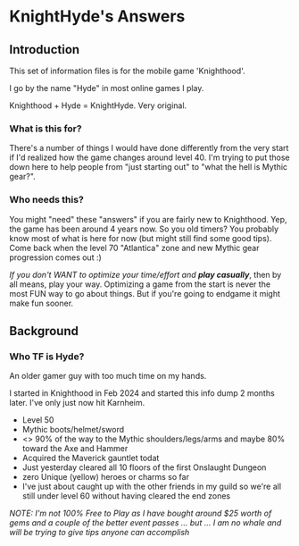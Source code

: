 # KnightHyde's Answers

## Introduction

This set of information files is for the mobile game 'Knighthood'. 

I go by the name "Hyde" in most online games I play. 

Knighthood + Hyde = KnightHyde. Very original. 

### What is this for?

There's a number of things I would have done differently from the very start if I'd realized how the game changes around level 40. I'm trying to put those down here to help people from "just starting out" to "what the hell is Mythic gear?". 

### Who needs this?

You might "need" these "answers" if you are fairly new to Knighthood. Yep, the game has been around 4 years now. So you old timers? You probably know most of what is here for now (but might still find some good tips). Come back when the level 70 "Atlantica" zone and new Mythic gear progression comes out :)

*If you don't WANT to optimize your time/effort and* ***play casually***, then by all means, play your way. Optimizing a game from the start is never the most FUN way to go about things. But if you're going to endgame it might make fun sooner. 

## Background

### Who TF is Hyde?

An older gamer guy with too much time on my hands. 

I started in Knighthood in Feb 2024 and started this info dump 2 months later. I've only just now hit Karnheim.

* Level 50
* Mythic boots/helmet/sword 
* <> 90% of the way to the Mythic shoulders/legs/arms and maybe 80% toward the Axe and Hammer 
* Acquired the Maverick gauntlet todat
* Just yesterday cleared all 10 floors of the first Onslaught Dungeon
* zero Unique (yellow) heroes or charms so far
* I've just about caught up with the other friends in my guild so we're all still under level 60 without having cleared the end zones

*NOTE: I'm not 100% Free to Play as I have bought around $25 worth of gems and a couple of the better event passes ... but ... I am no whale and will be trying to give tips anyone can accomplish*